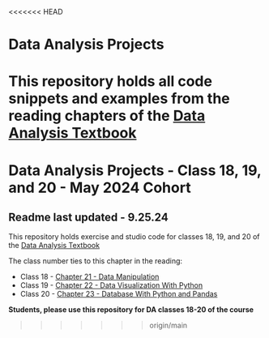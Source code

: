 <<<<<<< HEAD
# Data Analysis Projects

This repository holds all code snippets and examples from the reading chapters of the [Data Analysis Textbook](https://education.launchcode.org/data-analysis-curriculum/)
=======
# Data Analysis Projects - Class 18, 19, and 20 - May 2024 Cohort
## Readme last updated - 9.25.24

This repository holds exercise and studio code for classes 18, 19, and 20 of the [Data Analysis Textbook](https://education.launchcode.org/data-analysis-curriculum/)

The class number ties to this chapter in the reading:
* Class 18 - [Chapter 21 - Data Manipulation](https://education.launchcode.org/data-analysis-curriculum/data-manipulation/)
* Class 19 - [Chapter 22 - Data Visualization With Python](https://education.launchcode.org/data-analysis-curriculum/data-visualization/)
* Class 20 - [Chapter 23 - Database With Python and Pandas](https://education.launchcode.org/data-analysis-curriculum/python-pandas-databases/index.html)

**Students, please use this repository for DA classes 18-20 of the course**
>>>>>>> origin/main
